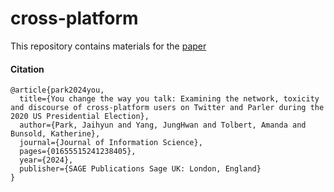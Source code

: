 # cross-platform
This repository contains materials for the [paper](https://journals.sagepub.com/doi/abs/10.1177/01655515241238405)

#### Citation
```
@article{park2024you,
  title={You change the way you talk: Examining the network, toxicity and discourse of cross-platform users on Twitter and Parler during the 2020 US Presidential Election},
  author={Park, Jaihyun and Yang, JungHwan and Tolbert, Amanda and Bunsold, Katherine},
  journal={Journal of Information Science},
  pages={01655515241238405},
  year={2024},
  publisher={SAGE Publications Sage UK: London, England}
}
```